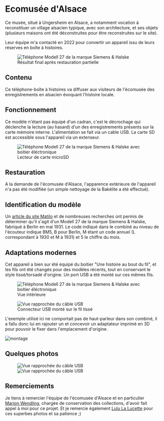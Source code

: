 # Ecomusée d'Alsace

Ce musée, situé à Ungersheim en Alsace, a notamment vocation à reconstituer un village alsacien typique, avec son architecture, et ses objets (plusieurs maisons ont été déconstruites pour être reconstruites sur le site).

Leur équipe m'a contacté en 2022 pour convertir un appareil issu de leurs réserves en boîte à histoires.

<figure class="center half">
  <img alt="Téléphone Modell 27 de la marque Siemens & Halske" src="https://user-images.githubusercontent.com/1282106/187677757-ee553000-9ff1-4586-a910-51e2f617df83.jpg">
  <figcaption>Résultat final après restauration partielle</figcaption>
</figure>

## Contenu
Ce téléphone-boîte à histoires va diffuser aux visiteurs de l'écomusée des enregistrements en alsacien évoquant l'histoire locale.

## Fonctionnement
Ce modèle n'étant pas équipé d'un cadran, c'est le décrochage qui déclenche la lecture (au hasard) d'un des enregistrements présents sur la carte mémoire interne.
L'alimentation se fait via un cable USB. La carte SD est accessible sous l'appareil via un extenseur.
<figure class="center half">
  <img alt="Téléphone Modell 27 de la marque Siemens & Halske avec boitier éléctronique" src="https://user-images.githubusercontent.com/1282106/187081853-841fcdd2-9834-4315-9132-6ab538ca2003.jpg">
  <figcaption>Lecteur de carte microSD</figcaption>
</figure>

## Restauration
A la demande de l'écomusée d'Alsace, l'apparence extérieure de l'appareil n'a pas été modifiée (un simple nettoyage de la Bakélite a été effectué).

## Identification du modèle
Un [article du site Matilo](http://www.matilo.eu/3-the-phones/1926-1945-bakeliet-ww2/siemens-halske-vsa-tist-66-c4/?lang=en) et de nombreuses recherches ont permis de déterminer qu'il s'agit d'un Modell 27 de la marque Siemens & Halske, fabriqué à Berlin en mai 1931. Le code indiqué dans le combiné au niveau de l'écouteur indique BM5, B pour Berlin, M étant un code annuel (L correspondant à 1930 et M à 1931) et 5 le chiffre du mois.

## Adaptations modernes
Cet appareil a bien sur été équipé du boitier "Une histoire au bout du fil", et les fils ont été changés pour des modèles récents, tout en conservant le style tissé/torsadé d'origine. Un port USB a été monté sur ces mêmes fils.

<figure class="center half">
  <img alt="Téléphone Modell 27 de la marque Siemens & Halske avec boitier éléctronique" src="https://user-images.githubusercontent.com/1282106/187081074-26b64bcd-c40d-4b47-b233-4fe9129ca530.jpg">
  <figcaption>Vue intérieure</figcaption>
</figure>
<figure class="center half">
  <img alt="Vue rapprochée du câble USB" src="https://user-images.githubusercontent.com/1282106/189816057-a8ab63c6-da5f-4de5-89a0-2ddfe0c20417.jpg">
  <figcaption>Connecteur USB monté sur le fil tissé</figcaption>
</figure>

L'exemple utilisé ici ne comportait pas de haut-parleur dans son combiné, il a fallu donc lui en rajouter un et concevoir un adaptateur imprimé en 3D pour pouvoir le fixer dans l'emplacement d'origine.

![montage](https://user-images.githubusercontent.com/1282106/187081459-62cb4a89-08d1-4c11-86b8-980a5f6e7769.jpg)

## Quelques photos
<figure class="center half">
  <img alt="Vue rapprochée du câble USB" src="https://user-images.githubusercontent.com/1282106/189816493-2f6cd406-963d-4ddd-a1c0-96543e74e96d.jpg">
  <img alt="Vue rapprochée du câble USB" src="https://user-images.githubusercontent.com/1282106/189816933-a04a24d8-b040-41dd-9d09-437a9dd19589.jpg">
</figure>

## Remerciements
Je tiens à remercier l'équipe de l'écomusée d'Alsace et en particulier [Marion Wendling](https://www.linkedin.com/in/marion-wendling/), chargée de conservation des collections, d'avoir fait appel à moi pour ce projet. Et je remercie également [Lulu La Lucette](https://lululalucette.com) pour ces superbes photos et sa patience ;)
